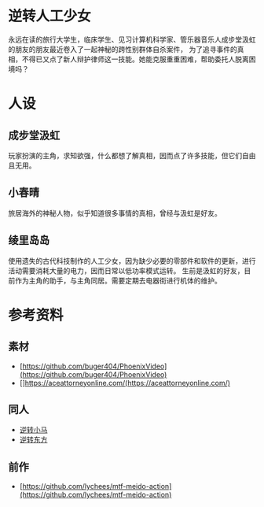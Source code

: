 # 逆转人工少女
永远在读的旅行大学生，临床学生、见习计算机科学家、管乐器音乐人成步堂汲虹的朋友的朋友最近卷入了一起神秘的跨性别群体自杀案件，
为了追寻事件的真相，不得已又点了新人辩护律师这一技能。她能克服重重困难，帮助委托人脱离困境吗？

# 人设
## 成步堂汲虹
玩家扮演的主角，求知欲强，什么都想了解真相，因而点了许多技能，但它们自由且无用。

## 小春晴
旅居海外的神秘人物，似乎知道很多事情的真相，曾经与汲虹是好友。

## 绫里岛岛
使用遗失的古代科技制作的人工少女，因为缺少必要的零部件和软件的更新，进行活动需要消耗大量的电力，因而日常以低功率模式运转。
生前是汲虹的好友，目前作为主角的助手，与主角同居。需要定期去电器街进行机体的维护。


# 参考资料
## 素材
- [https://github.com/buger404/PhoenixVideo](https://github.com/buger404/PhoenixVideo)
- []https://aceattorneyonline.com/(https://aceattorneyonline.com/)

## 同人
- [逆转小马](https://www.bilibili.com/video/BV18b411b7ci)
- [逆转东方](https://www.bilibili.com/video/BV1Ds4y1t7ff)

## 前作
- [https://github.com/lychees/mtf-meido-action](https://github.com/lychees/mtf-meido-action)

